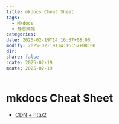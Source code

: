 ```yaml
---
title: mkdocs Cheat Sheet
tags:
  - Mkdocs
  - 静态网站
categories: 
date: 2025-02-19T14:16:57+08:00
modify: 2025-02-19T14:16:57+08:00
dir: 
share: false
cdate: 2025-02-19
mdate: 2025-02-19
---
```


# mkdocs Cheat Sheet

- [CDN + http2](https://zhuanlan.zhihu.com/p/675908515)
